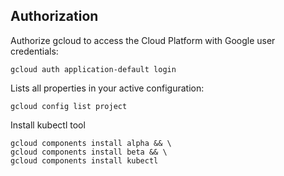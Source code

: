 ## Authorization
Authorize gcloud to access the Cloud Platform with Google user credentials:
```
gcloud auth application-default login
```
Lists all properties in your active configuration:
```
gcloud config list project
```
Install kubectl tool
```
gcloud components install alpha && \
gcloud components install beta && \
gcloud components install kubectl
```